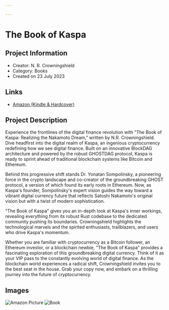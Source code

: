 ```yaml
---

---
```

# The Book of Kaspa

## Project Information
<!---
Feel free to add/remove fields as you see fit.
--->
- Creator: N. R. Crowningshield
- Category: Books
- Created on 23 July 2023
## Links
- [Amazon (Kindle & Hardcover)](https://www.amazon.com/Book-Kaspa-Realizing-Nakamoto-Dream/dp/B0CCCJ3936/)

## Project Description
Experience the frontlines of the digital finance revolution with "The Book of Kaspa: Realizing the Nakamoto Dream," written by N.R. Crowningshield. Dive headfirst into the digital realm of Kaspa, an ingenious cryptocurrency redefining how we see digital finance. Built on an innovative BlockDAG architecture and powered by the robust GHOSTDAG protocol, Kaspa is ready to sprint ahead of traditional blockchain systems like Bitcoin and Ethereum.

Behind this progressive shift stands Dr. Yonatan Sompolinsky, a pioneering force in the crypto landscape and co-creator of the groundbreaking GHOST protocol, a version of which found its early roots in Ethereum. Now, as Kaspa's founder, Sompolinsky's expert vision guides the way toward a vibrant digital currency future that reflects Satoshi Nakamoto's original vision but with a twist of modern sophistication.

"The Book of Kaspa" gives you an in-depth look at Kaspa's inner workings, revealing everything from its robust Rust codebase to the dedicated community pushing its boundaries. Crowningshield highlights the technological marvels and the spirited enthusiasts, trailblazers, and users who drive Kaspa's momentum.

Whether you are familiar with cryptocurrency as a Bitcoin follower, an Ethereum investor, or a blockchain newbie, "The Book of Kaspa" provides a fascinating exploration of this groundbreaking digital currency. Think of it as your VIP pass to the constantly evolving world of digital finance. As the blockchain world experiences a radical shift, Crowningshield invites you to the best seat in the house. Grab your copy now, and embark on a thrilling journey into the future of cryptocurrency.

## Images
![Amazon Picture](https://media.discordapp.net/attachments/1138764714747363369/1139124004658086000/51MW7p5DyIL.png)
![Book](https://media.discordapp.net/attachments/1138764714747363369/1139123725489410150/PXL_20230810_0909278442.jpg)

